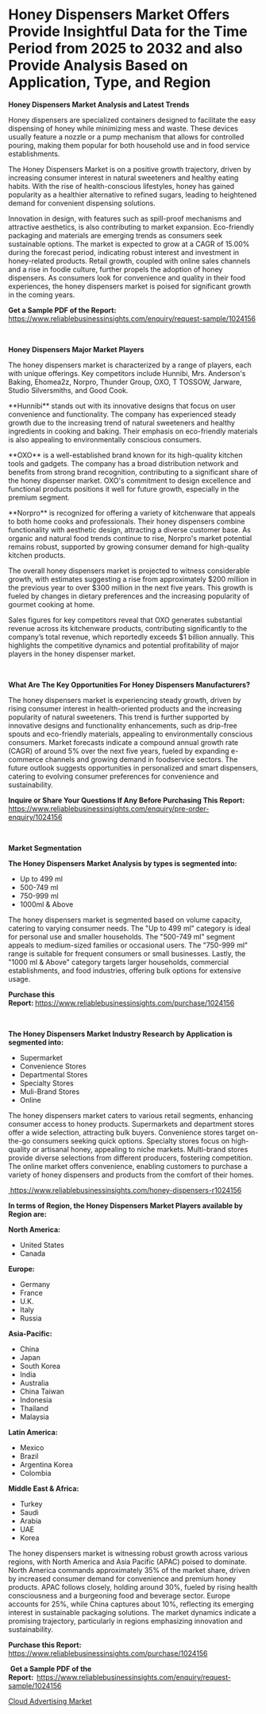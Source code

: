 <p><h1>Honey Dispensers Market Offers Provide Insightful Data for the Time Period from 2025 to 2032 and also Provide Analysis Based on Application, Type, and Region</h1></p><p><strong>Honey Dispensers Market Analysis and Latest Trends</strong></p>
<p><p>Honey dispensers are specialized containers designed to facilitate the easy dispensing of honey while minimizing mess and waste. These devices usually feature a nozzle or a pump mechanism that allows for controlled pouring, making them popular for both household use and in food service establishments. </p><p>The Honey Dispensers Market is on a positive growth trajectory, driven by increasing consumer interest in natural sweeteners and healthy eating habits. With the rise of health-conscious lifestyles, honey has gained popularity as a healthier alternative to refined sugars, leading to heightened demand for convenient dispensing solutions. </p><p>Innovation in design, with features such as spill-proof mechanisms and attractive aesthetics, is also contributing to market expansion. Eco-friendly packaging and materials are emerging trends as consumers seek sustainable options. The market is expected to grow at a CAGR of 15.00% during the forecast period, indicating robust interest and investment in honey-related products. Retail growth, coupled with online sales channels and a rise in foodie culture, further propels the adoption of honey dispensers. As consumers look for convenience and quality in their food experiences, the honey dispensers market is poised for significant growth in the coming years.</p></p>
<p><strong>Get a Sample PDF of the Report:&nbsp;</strong> <a href="https://www.reliablebusinessinsights.com/enquiry/request-sample/1024156?utm_campaign=3260&utm_medium=2&utm_source=Github&utm_content=ia&utm_term=05032025&utm_id=honey-dispensers">https://www.reliablebusinessinsights.com/enquiry/request-sample/1024156</a></p>
<p>&nbsp;</p>
<p><strong>Honey Dispensers Major Market Players</strong></p>
<p><p>The honey dispensers market is characterized by a range of players, each with unique offerings. Key competitors include Hunnibi, Mrs. Anderson's Baking, Ehomea2z, Norpro, Thunder Group, OXO, T TOSSOW, Jarware, Studio Silversmiths, and Good Cook.</p><p>**Hunnibi** stands out with its innovative designs that focus on user convenience and functionality. The company has experienced steady growth due to the increasing trend of natural sweeteners and healthy ingredients in cooking and baking. Their emphasis on eco-friendly materials is also appealing to environmentally conscious consumers.</p><p>**OXO** is a well-established brand known for its high-quality kitchen tools and gadgets. The company has a broad distribution network and benefits from strong brand recognition, contributing to a significant share of the honey dispenser market. OXO's commitment to design excellence and functional products positions it well for future growth, especially in the premium segment.</p><p>**Norpro** is recognized for offering a variety of kitchenware that appeals to both home cooks and professionals. Their honey dispensers combine functionality with aesthetic design, attracting a diverse customer base. As organic and natural food trends continue to rise, Norpro's market potential remains robust, supported by growing consumer demand for high-quality kitchen products.</p><p>The overall honey dispensers market is projected to witness considerable growth, with estimates suggesting a rise from approximately $200 million in the previous year to over $300 million in the next five years. This growth is fueled by changes in dietary preferences and the increasing popularity of gourmet cooking at home.</p><p>Sales figures for key competitors reveal that OXO generates substantial revenue across its kitchenware products, contributing significantly to the company’s total revenue, which reportedly exceeds $1 billion annually. This highlights the competitive dynamics and potential profitability of major players in the honey dispenser market.</p></p>
<p>&nbsp;</p>
<p><strong>What Are The Key Opportunities For Honey Dispensers Manufacturers?</strong></p>
<p><p>The honey dispensers market is experiencing steady growth, driven by rising consumer interest in health-oriented products and the increasing popularity of natural sweeteners. This trend is further supported by innovative designs and functionality enhancements, such as drip-free spouts and eco-friendly materials, appealing to environmentally conscious consumers. Market forecasts indicate a compound annual growth rate (CAGR) of around 5% over the next five years, fueled by expanding e-commerce channels and growing demand in foodservice sectors. The future outlook suggests opportunities in personalized and smart dispensers, catering to evolving consumer preferences for convenience and sustainability.</p></p>
<p><strong>Inquire or Share Your Questions If Any Before Purchasing This Report:</strong> <a href="https://www.reliablebusinessinsights.com/enquiry/pre-order-enquiry/1024156?utm_campaign=3260&utm_medium=2&utm_source=Github&utm_content=ia&utm_term=05032025&utm_id=honey-dispensers">https://www.reliablebusinessinsights.com/enquiry/pre-order-enquiry/1024156</a></p>
<p>&nbsp;</p>
<p><strong>Market Segmentation</strong></p>
<p><strong>The Honey Dispensers Market Analysis by types is segmented into:</strong></p>
<p><ul><li>Up to 499 ml</li><li>500-749 ml</li><li>750-999 ml</li><li>1000ml & Above</li></ul></p>
<p><p>The honey dispensers market is segmented based on volume capacity, catering to varying consumer needs. The "Up to 499 ml" category is ideal for personal use and smaller households. The "500-749 ml" segment appeals to medium-sized families or occasional users. The "750-999 ml" range is suitable for frequent consumers or small businesses. Lastly, the "1000 ml & Above" category targets larger households, commercial establishments, and food industries, offering bulk options for extensive usage.</p></p>
<p><strong>Purchase this Report:&nbsp;</strong><a href="https://www.reliablebusinessinsights.com/purchase/1024156?utm_campaign=3260&utm_medium=2&utm_source=Github&utm_content=ia&utm_term=05032025&utm_id=honey-dispensers">https://www.reliablebusinessinsights.com/purchase/1024156</a></p>
<p>&nbsp;</p>
<p><strong>The Honey Dispensers Market Industry Research by Application is segmented into:</strong></p>
<p><ul><li>Supermarket</li><li>Convenience Stores</li><li>Departmental Stores</li><li>Specialty Stores</li><li>Muli-Brand Stores</li><li>Online</li></ul></p>
<p><p>The honey dispensers market caters to various retail segments, enhancing consumer access to honey products. Supermarkets and department stores offer a wide selection, attracting bulk buyers. Convenience stores target on-the-go consumers seeking quick options. Specialty stores focus on high-quality or artisanal honey, appealing to niche markets. Multi-brand stores provide diverse selections from different producers, fostering competition. The online market offers convenience, enabling customers to purchase a variety of honey dispensers and products from the comfort of their homes.</p></p>
<p><a href="https://www.reliablebusinessinsights.com/honey-dispensers-r1024156?utm_campaign=3260&utm_medium=2&utm_source=Github&utm_content=ia&utm_term=05032025&utm_id=honey-dispensers">&nbsp;https://www.reliablebusinessinsights.com/honey-dispensers-r1024156</a></p>
<p><strong>In terms of Region, the Honey Dispensers Market Players available by Region are:</strong></p>
<p>
    <p> <strong> North America: </strong>
        <ul>
            <li>United States</li>
            <li>Canada</li>
        </ul>
        </p> 
    <p> <strong> Europe: </strong>
        <ul>
            <li>Germany</li>
            <li>France</li>
            <li>U.K.</li>
            <li>Italy</li>
            <li>Russia</li>
        </ul>
        </p> 
    <p> <strong> Asia-Pacific: </strong>
        <ul>
            <li>China</li>
            <li>Japan</li>
            <li>South Korea</li>
            <li>India</li>
            <li>Australia</li>
            <li>China Taiwan</li>
            <li>Indonesia</li>
            <li>Thailand</li>
            <li>Malaysia</li>
        </ul>
        </p> 
    <p> <strong> Latin America: </strong>
        <ul>
            <li>Mexico</li>
            <li>Brazil</li>
            <li>Argentina Korea</li>
            <li>Colombia</li>
        </ul>
        </p> 
    <p> <strong> Middle East & Africa: </strong>
        <ul>
            <li>Turkey</li>
            <li>Saudi</li>
            <li>Arabia</li>
            <li>UAE</li>
            <li>Korea</li>
        </ul>
    </p>
    </p>
<p><p>The honey dispensers market is witnessing robust growth across various regions, with North America and Asia Pacific (APAC) poised to dominate. North America commands approximately 35% of the market share, driven by increased consumer demand for convenience and premium honey products. APAC follows closely, holding around 30%, fueled by rising health consciousness and a burgeoning food and beverage sector. Europe accounts for 25%, while China captures about 10%, reflecting its emerging interest in sustainable packaging solutions. The market dynamics indicate a promising trajectory, particularly in regions emphasizing innovation and sustainability.</p></p>
<p><strong>Purchase this Report: </strong><a href="https://www.reliablebusinessinsights.com/purchase/1024156?utm_campaign=3260&utm_medium=2&utm_source=Github&utm_content=ia&utm_term=05032025&utm_id=honey-dispensers">https://www.reliablebusinessinsights.com/purchase/1024156</a></p>
<p>&nbsp;<strong>Get a Sample PDF of the Report:&nbsp;&nbsp;</strong><a href="https://www.reliablebusinessinsights.com/enquiry/request-sample/1024156?utm_campaign=3260&utm_medium=2&utm_source=Github&utm_content=ia&utm_term=05032025&utm_id=honey-dispensers">https://www.reliablebusinessinsights.com/enquiry/request-sample/1024156</a></p>
<p><strong></strong></p>
<p><p><a href="https://github.com/salodipura00/Market-Research-Report-List-1/blob/main/cloud-advertising-market.md?utm_campaign=3260&utm_medium=2&utm_source=Github&utm_content=ia&utm_term=05032025&utm_id=honey-dispensers">Cloud Advertising Market</a></p></p>